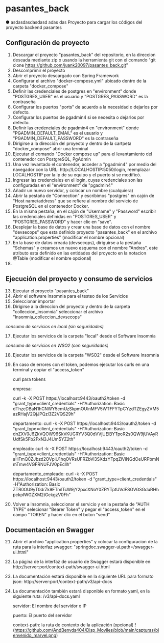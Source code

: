   

# pasantes_back
&#x25CF; asdasdasdasdasd adas das
Proyecto para cargar los códigos del proyecto backend pasantes 


## Configuración de proyecto
1. Descargar el proyecto "pasantes_back" del repositorio, en la direccion deseada mediante zip o usando la herramienta git con el comando "git clone https://github.com/juank20097/pasantes_back.git"
2. Descomprimir el proyecto
3. Abrir el proyecto descargado con Spring Framework
4. Configurar el archivo "docker-compose.yml" ubicado dentro de la carpeta "docker_compose"
5. Definir las credenciales de postgres en "environment" donde "POSTGRES_USER" es el usuario y "POSTGRES_PASSWORD" es la contraseña
7. Configurar los puertos "ports" de acuerdo a la necesidad o dejarlos por defecto.    
8. Configurar los puertos de pgadmin4 si se necesita o dejarlos por defecto.
9. Definir las credenciales de pgadmin4 en "environment" donde "PGADMIN_DEFAULT_EMAIL" es el usuario y "PGADMIN_DEFAULT_PASSWORD" es la contraseña
10. Dirigirse a la dirección del proyecto y dentro de la cartpeta "docker_compose" abrir una terminal
11. Ejecutar el comando  "Docker compose up" para el levantamiento del contenedor con PostgreSQL, PgAdmin
12. Una vez levantado el contenedor, acceder a "pgadmin4" por medio del navegador con la URL: http://LOCALHOSTIP:5050/login, reemplazar LOCALHOSTIP por la ip de su equipo y el puerto si se modificó.
13. Ingresar las credenciales en el login, cuyas credenciales son las configuradas en el "environment" de "pgadmin4"
14. Añadir un nuevo servidor, y colocar un nombre (cualquiera)
15. Abrir la pestaña de "Connection" y escribimos "postgres" en cajón de "Host name/address" que se refiere al nombre del servicio de PostgreSQL en el contenedor Docker.
16. En la misma pestaña, en el cajón de "Username" y "Password" escribir las credenciales definidas en "POSTGRES_USER" y "POSTGRES_PASSWORD" y hacer clic en "save".
17. Desplejar la base de datos y crear una base de datos con el nombre "devsecops" que esta definido proyecto "pasantes_back" en el archivo "application.properties" (modificar el nombre opcional)
18. En la base de datos creada (devsecops), diriguirse a la pestaña "Schemas" y creamos un nuevo esquema con el nombre "Andres", este atributo esta definido en las entidades del proyecto en la notacion @Table (modificar el nombre opcional)
19. 
## Ejecución del proyecto y consumo de servicios

13. Ejecutar el proyecto "pasantes_back"
14. Abrir el software Insomnia para el testeo de los Servicios
15. Seleccionar importar
16. Dirigirse a la direccion del proyecto y dentro de la carpeta "colleccion_insomnia" seleccionar el archivo "Insomnia_colleccion_devsecops"

*consumo de servicios en local (sin seguridades)*

17. Ejecutar los servicios de la carpeta "local" desde el Software Insomnia

*consumo de servicios en WSO2 (con seguridades)*

18. Ejecutar los servicios de la carpeta "WSO2" desde el Software Insomnia


19. En caso de errores con el token, podemos ejecutar los curls en una terminal y copiar el "access_token"

    curl para tokens
    
    empresa:
    
    curl -k -X POST https://localhost:9443/oauth2/token -d "grant_type=client_credentials" -H"Authorization: Basic dThzeDBaN1hCNWY5cmUzSkpmOUlnMFV5WTFFYTpCYzdTZEgyZVM5azRHajV2QjJPQzl3Z2VQS29h"
    
    departamento:
    curl -k -X POST https://localhost:9443/oauth2/token -d "grant_type=client_credentials" -H"Authorization: Basic dnZXV0J6ZkVQOW96SkVKUGRYV3Q0dVVjUElBYTpoR2s0QW9jUVAyRUdfSk5Fb2FxN3J4Um5YZ2th"
    
    empleado:
    curl -k -X POST https://localhost:9443/oauth2/token -d "grant_type=client_credentials" -H"Authorization: Basic aHFmQ0ZJbzd2OVpiU1hqOVRsUFRZbVl3SXdzYTpqZlViNGdOeURPbmNmTmw4VGFRNUFJV0pEcllh"
    
    departamento_empleado:
    curl -k -X POST https://localhost:9443/oauth2/token -d "grant_type=client_credentials" -H"Authorization: Basic ZTR0OU9yT0drZk9FTmlTcW9jY2pxcXNoY0ZRYTptUVdFSGVGSGduRHhpckpIWGZXM2tGekgzV0Fh" 
    
20. Volver a Insomnia, seleccionar el servicio y en la pestaña de "AUTH TYPE" selecionar "Bearer Token" y pegar el "access_token" en el campo "TOKEN" y hacer clic en el boton "send"
    
## Documentación en Swagger

21. Abrir el archivo "application.properties" y colocar la configuracion de la ruta para la interfaz swagger: "springdoc.swagger-ui.path=/swagger-ui.html"
    
22. La página de la interfaz de usuario de Swagger estará disponible en http://server:port/context-path/swagger-ui.html
    
23. La documentación estará disponible en la siguiente URL para formato json: http://server:port/context-path/v3/api-docs

24. La documentación también estará disponible en formato yaml, en la siguiente ruta: /v3/api-docs.yaml
    
    servidor: El nombre del servidor o IP
    
    puerto: El puerto del servidor
    
    context-path: la ruta de contexto de la aplicación (opcional)
!(https://github.com/AndBenvds404/Disp_Moviles/blob/main/capturas/bienvenido_marvel.png)
